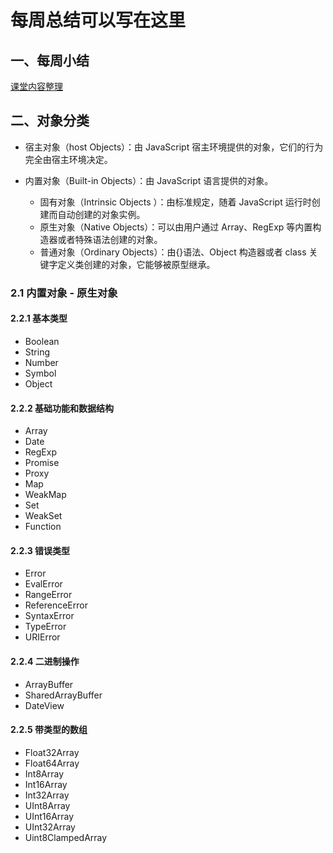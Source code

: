 # 每周总结可以写在这里

## 一、每周小结

[课堂内容整理](https://www.processon.com/view/link/5ea985b463768974669c78dc)

## 二、对象分类

- 宿主对象（host Objects）：由 JavaScript 宿主环境提供的对象，它们的行为完全由宿主环境决定。

- 内置对象（Built-in Objects）：由 JavaScript 语言提供的对象。
  - 固有对象（Intrinsic Objects ）：由标准规定，随着 JavaScript 运行时创建而自动创建的对象实例。
  - 原生对象（Native Objects）：可以由用户通过 Array、RegExp 等内置构造器或者特殊语法创建的对象。
  - 普通对象（Ordinary Objects）：由{}语法、Object 构造器或者 class 关键字定义类创建的对象，它能够被原型继承。

### 2.1 内置对象 - 原生对象

#### 2.2.1 基本类型

- Boolean
- String
- Number
- Symbol
- Object

#### 2.2.2 基础功能和数据结构

- Array
- Date
- RegExp
- Promise
- Proxy
- Map
- WeakMap
- Set
- WeakSet
- Function

#### 2.2.3 错误类型

- Error
- EvalError
- RangeError
- ReferenceError
- SyntaxError
- TypeError
- URIError

#### 2.2.4 二进制操作

- ArrayBuffer
- SharedArrayBuffer
- DateView

#### 2.2.5 带类型的数组

- Float32Array
- Float64Array
- Int8Array
- Int16Array
- Int32Array
- UInt8Array
- UInt16Array
- UInt32Array
- Uint8ClampedArray
